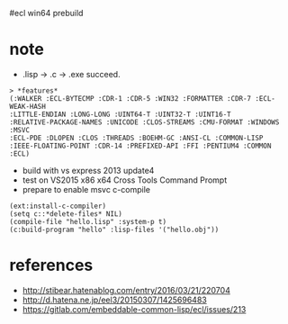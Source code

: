 #ecl win64 prebuild

# note

* .lisp -> .c -> .exe succeed.
```
> *features*
(:WALKER :ECL-BYTECMP :CDR-1 :CDR-5 :WIN32 :FORMATTER :CDR-7 :ECL-WEAK-HASH
:LITTLE-ENDIAN :LONG-LONG :UINT64-T :UINT32-T :UINT16-T
:RELATIVE-PACKAGE-NAMES :UNICODE :CLOS-STREAMS :CMU-FORMAT :WINDOWS :MSVC
:ECL-PDE :DLOPEN :CLOS :THREADS :BOEHM-GC :ANSI-CL :COMMON-LISP
:IEEE-FLOATING-POINT :CDR-14 :PREFIXED-API :FFI :PENTIUM4 :COMMON :ECL)
```

* build with vs express 2013 update4
* test on VS2015 x86 x64 Cross Tools Command Prompt
* prepare to enable msvc c-compile
```
(ext:install-c-compiler)
(setq c::*delete-files* NIL)
(compile-file "hello.lisp" :system-p t)
(c:build-program "hello" :lisp-files '("hello.obj"))
```

# references

* http://stibear.hatenablog.com/entry/2016/03/21/220704
* http://d.hatena.ne.jp/eel3/20150307/1425696483
* https://gitlab.com/embeddable-common-lisp/ecl/issues/213

